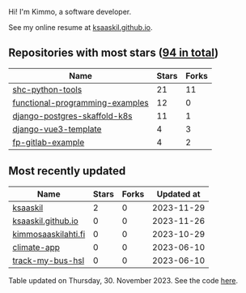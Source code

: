 Hi! I'm Kimmo, a software developer.

See my online resume at [ksaaskil.github.io](https://ksaaskil.github.io).

<!-- repositories starts -->

## Repositories with most stars ([94 in total](https://github.com/ksaaskil?tab=repositories))
| Name        | Stars           | Forks  |
| ------------- |-------------| -----|
|[shc-python-tools](https://github.com/ksaaskil/shc-python-tools)|21|11
|[functional-programming-examples](https://github.com/ksaaskil/functional-programming-examples)|12|0
|[django-postgres-skaffold-k8s](https://github.com/ksaaskil/django-postgres-skaffold-k8s)|11|1
|[django-vue3-template](https://github.com/ksaaskil/django-vue3-template)|4|3
|[fp-gitlab-example](https://github.com/ksaaskil/fp-gitlab-example)|4|2

<!-- repositories ends -->
<!-- recent_repositories starts -->

## Most recently updated
| Name        | Stars           | Forks  | Updated at
| ------------- |-------------| -----|-----|
|[ksaaskil](https://github.com/ksaaskil/ksaaskil)|2|0|2023-11-29
|[ksaaskil.github.io](https://github.com/ksaaskil/ksaaskil.github.io)|0|0|2023-11-26
|[kimmosaaskilahti.fi](https://github.com/ksaaskil/kimmosaaskilahti.fi)|0|0|2023-10-29
|[climate-app](https://github.com/ksaaskil/climate-app)|0|0|2023-06-10
|[track-my-bus-hsl](https://github.com/ksaaskil/track-my-bus-hsl)|0|0|2023-06-10

<!-- recent_repositories ends -->
<!-- updated_at starts -->
Table updated on Thursday, 30. November 2023. See the code [here](https://github.com/ksaaskil/ksaaskil).
<!-- updated_at ends -->
